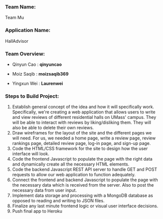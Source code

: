 ### **Team Name**: 
Team Mu

### **Application Name**: 
HallAdvisor

### **Team Overview**:
- Qinyun Cao : **qinyuncao**

- Moiz Saqib : **moizsaqib369**

- Yingxun Wei : **Laurenwei**

### **Steps to Build Project**:
1. Establish general concept of the idea and how it will specifically work. Specifically, we're creating a web application that allows users to write and view reviews of different residential halls on UMass' campus. They will be able to interact with reviews by liking/disliking them. They will also be able to delete their own reviews.
2. Draw wireframes for the layout of the site and the different pages we will need. For us, we needed a home page, write a review page, review rankings page, detailed review page, log-in page, and sign-up page.
3. Code the HTML/CSS framework for the site to design how the user interface will look.
4. Code the frontend Javascript to populate the page with the right data and dynamically create all the necessary HTML elements.
5. Code the backend Javascript REST API server to handle GET and POST requests to allow our web application to function adequately.
6. Connect the frontend and backend Javascript to populate the page with the necessary data which is received from the server. Also to post the necessary data from user input.
7. Implement data storage and processing with a MongoDB database as opposed to reading and writing to JSON files.
8. Finalize any last minute frontend logic or visual user interface decisions.
9. Push final app to Heroku
